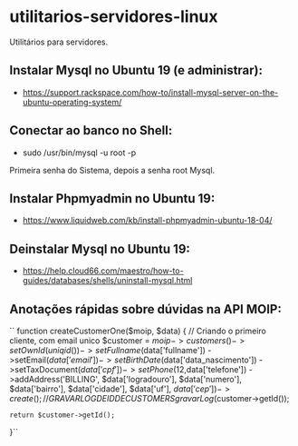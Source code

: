 # utilitarios-servidores-linux
Utilitários para servidores.

## Instalar Mysql no Ubuntu 19 (e administrar):
 - https://support.rackspace.com/how-to/install-mysql-server-on-the-ubuntu-operating-system/

## Conectar ao banco no Shell:
 - sudo /usr/bin/mysql -u root -p
 
 Primeira senha do Sistema, depois a senha root Mysql.

## Instalar Phpmyadmin no Ubuntu 19:
 - https://www.liquidweb.com/kb/install-phpmyadmin-ubuntu-18-04/
 
## Deinstalar Mysql no Ubuntu 19:
 - https://help.cloud66.com/maestro/how-to-guides/databases/shells/uninstall-mysql.html

## Anotações rápidas sobre dúvidas na API MOIP:
``
function createCustomerOne($moip, $data)
{
    // Criando o primeiro cliente, com email unico
    $customer = $moip->customers()->setOwnId(uniqid())
        ->setFullname($data['fullname'])
        ->setEmail($data['email'])
        ->setBirthDate($data['data_nascimento'])
        ->setTaxDocument($data['cpf'])
        ->setPhone(12,$data['telefone'])
        ->addAddress('BILLING', $data['logradouro'], $data['numero'], $data['bairro'], $data['cidade'], $data['uf'], $data['cep'])
        ->create();
    // GRAVAR LOG DE ID DE CUSTOMERS
    gravarLog($customer->getId());
    
    return $customer->getId();
}``
